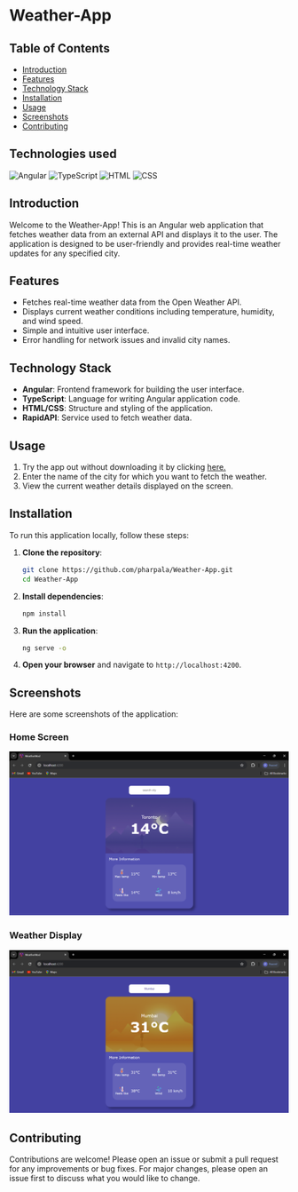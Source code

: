 # Weather-App

## Table of Contents

- [Introduction](#introduction)
- [Features](#features)
- [Technology Stack](#technology-stack)
- [Installation](#installation)
- [Usage](#usage)
- [Screenshots](#screenshots)
- [Contributing](#contributing)

## Technologies used

![Angular](https://img.shields.io/badge/Angular-DD0031?style=for-the-badge&logo=angular&logoColor=white)
![TypeScript](https://img.shields.io/badge/TypeScript-007ACC?style=for-the-badge&logo=typescript&logoColor=white)
![HTML](https://img.shields.io/badge/HTML5-E34F26?style=for-the-badge&logo=html5&logoColor=white)
![CSS](https://img.shields.io/badge/CSS-239120?&style=for-the-badge&logo=css3&logoColor=white)

## Introduction

Welcome to the Weather-App! This is an Angular web application that fetches weather data from an external API and displays it to the user. The application is designed to be user-friendly and provides real-time weather updates for any specified city.

## Features

- Fetches real-time weather data from the Open Weather API.
- Displays current weather conditions including temperature, humidity, and wind speed.
- Simple and intuitive user interface.
- Error handling for network issues and invalid city names.

## Technology Stack

- **Angular**: Frontend framework for building the user interface.
- **TypeScript**: Language for writing Angular application code.
- **HTML/CSS**: Structure and styling of the application.
- **RapidAPI**: Service used to fetch weather data.

## Usage

1. Try the app out without downloading it by clicking [here.](https://weather-app-2fb9a.firebaseapp.com)
2. Enter the name of the city for which you want to fetch the weather.
3. View the current weather details displayed on the screen.

## Installation

To run this application locally, follow these steps:

1. **Clone the repository**:

    ```bash
    git clone https://github.com/pharpala/Weather-App.git
    cd Weather-App
    ```

2. **Install dependencies**:

    ```bash
    npm install
    ```

3. **Run the application**:

    ```bash
    ng serve -o
    ```

4. **Open your browser** and navigate to `http://localhost:4200`.

## Screenshots

Here are some screenshots of the application:

### Home Screen

![Home Screen](utils/home_screen.png)

### Weather Display

![Weather Display](utils/weather_display.png)

## Contributing

Contributions are welcome! Please open an issue or submit a pull request for any improvements or bug fixes. For major changes, please open an issue first to discuss what you would like to change.
